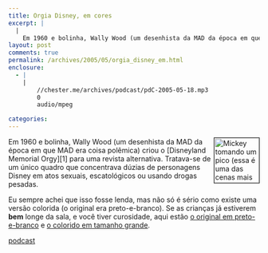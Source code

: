 ```yaml
---
title: Orgia Disney, em cores
excerpt: |
  |
    Em 1960 e bolinha, Wally Wood (um desenhista da MAD da época em que MAD era coisa polêmica) criou o Disneyland Memorial Orgy para uma revista alternativa. Tratava-se de um único quadro que concentrava dúzias de personagens Disney em...
layout: post
comments: true
permalink: /archives/2005/05/orgia_disney_em.html
enclosure:
  - |
    |
        //chester.me/archives/podcast/pdC-2005-05-18.mp3
        0
        audio/mpeg

categories:
---
```

<img title="Mickey tomando um pico (essa é uma das cenas mais light)" src="//chester.me/archives/img/mickey.jpg" width="90" height="90" align="right" border="1" />
Em 1960 e bolinha, Wally Wood (um desenhista da MAD da época em que MAD era coisa polêmica) criou o [Disneyland Memorial Orgy][1] para uma revista alternativa. Tratava-se de um único quadro que concentrava dúzias de personagens Disney em atos sexuais, escatológicos ou usando drogas pesadas.

Eu sempre achei que isso fosse lenda, mas não só é sério como existe uma versão colorida (o original era preto-e-branco). Se as crianças já estiverem **bem** longe da sala, e você tiver curosidade, aqui estão [o original em preto-e-branco][2] e <a href="http://www.boingboing.net/images/wally\_wood.gif" target=\_blank>o colorido em tamanho grande</a>.<div class=podcast>

[podcast][3]</div></p>

 [1]: http://en.wikipedia.org/wiki/The_Disneyland_Memorial_Orgy
 [2]: http://www.illegal-art.org/print/popups/orgy.html
 [3]: //chester.me/archives/podcast/pdC-2005-05-18.mp3
